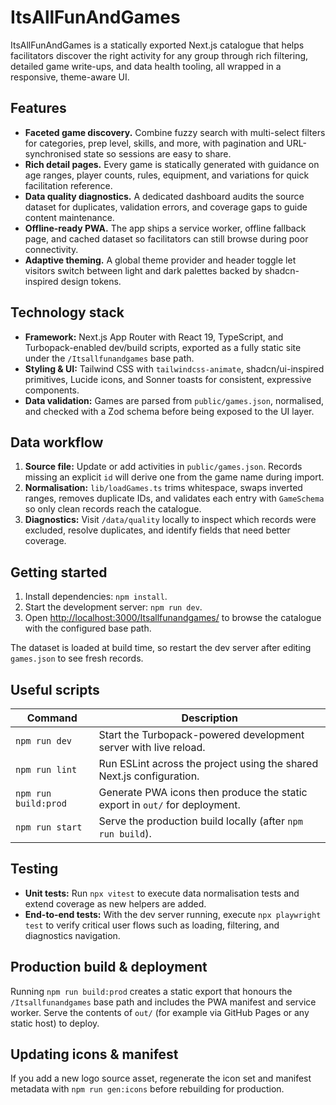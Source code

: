 # ItsAllFunAndGames

ItsAllFunAndGames is a statically exported Next.js catalogue that helps facilitators discover the right activity for any group through rich filtering, detailed game write-ups, and data health tooling, all wrapped in a responsive, theme-aware UI.

## Features
- **Faceted game discovery.** Combine fuzzy search with multi-select filters for categories, prep level, skills, and more, with pagination and URL-synchronised state so sessions are easy to share.
- **Rich detail pages.** Every game is statically generated with guidance on age ranges, player counts, rules, equipment, and variations for quick facilitation reference.
- **Data quality diagnostics.** A dedicated dashboard audits the source dataset for duplicates, validation errors, and coverage gaps to guide content maintenance.
- **Offline-ready PWA.** The app ships a service worker, offline fallback page, and cached dataset so facilitators can still browse during poor connectivity.
- **Adaptive theming.** A global theme provider and header toggle let visitors switch between light and dark palettes backed by shadcn-inspired design tokens.

## Technology stack
- **Framework:** Next.js App Router with React 19, TypeScript, and Turbopack-enabled dev/build scripts, exported as a fully static site under the `/Itsallfunandgames` base path.
- **Styling & UI:** Tailwind CSS with `tailwindcss-animate`, shadcn/ui-inspired primitives, Lucide icons, and Sonner toasts for consistent, expressive components.
- **Data validation:** Games are parsed from `public/games.json`, normalised, and checked with a Zod schema before being exposed to the UI layer.

## Data workflow
1. **Source file:** Update or add activities in `public/games.json`. Records missing an explicit `id` will derive one from the game name during import.
2. **Normalisation:** `lib/loadGames.ts` trims whitespace, swaps inverted ranges, removes duplicate IDs, and validates each entry with `GameSchema` so only clean records reach the catalogue.
3. **Diagnostics:** Visit `/data/quality` locally to inspect which records were excluded, resolve duplicates, and identify fields that need better coverage.

## Getting started
1. Install dependencies: `npm install`.
2. Start the development server: `npm run dev`.
3. Open [http://localhost:3000/Itsallfunandgames/](http://localhost:3000/Itsallfunandgames/) to browse the catalogue with the configured base path.

The dataset is loaded at build time, so restart the dev server after editing `games.json` to see fresh records.

## Useful scripts
| Command | Description |
| --- | --- |
| `npm run dev` | Start the Turbopack-powered development server with live reload. |
| `npm run lint` | Run ESLint across the project using the shared Next.js configuration. |
| `npm run build:prod` | Generate PWA icons then produce the static export in `out/` for deployment. |
| `npm run start` | Serve the production build locally (after `npm run build`). |

## Testing
- **Unit tests:** Run `npx vitest` to execute data normalisation tests and extend coverage as new helpers are added.
- **End-to-end tests:** With the dev server running, execute `npx playwright test` to verify critical user flows such as loading, filtering, and diagnostics navigation.

## Production build & deployment
Running `npm run build:prod` creates a static export that honours the `/Itsallfunandgames` base path and includes the PWA manifest and service worker. Serve the contents of `out/` (for example via GitHub Pages or any static host) to deploy.

## Updating icons & manifest
If you add a new logo source asset, regenerate the icon set and manifest metadata with `npm run gen:icons` before rebuilding for production.
